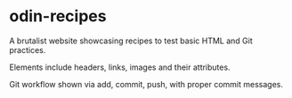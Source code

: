 # odin-recipes
A brutalist website showcasing recipes to test basic HTML and Git practices.  

Elements include headers, links, images and their attributes. 

Git workflow shown via add, commit, push, with proper commit messages.